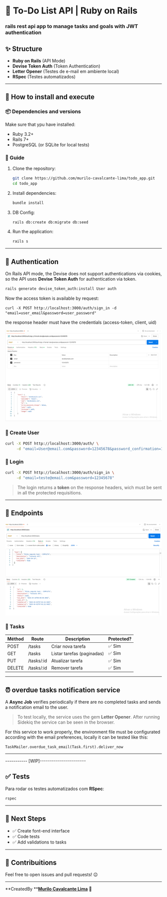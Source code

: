 # 📌 To-Do List API | Ruby on Rails

### rails rest api app to manage tasks and goals with JWT authentication


## ✨ Structure

- **Ruby on Rails** (API Mode)
- **Devise Token Auth** (Token Authentication)
- **Letter Opener** (Testes de e-mail em ambiente local)
- **RSpec** (Testes automatizados)

---

## 🚀 How to install and execute

### 📦 Dependencies and versions

Make sure that ypu have installed:

- Ruby 3.2+
- Rails 7+
- PostgreSQL (or SQLite for local tests)

### 🔧 Guide

1. Clone the repository:

   ```bash
   git clone https://github.com/murilo-cavalcante-lima/todo_app.git
   cd todo_app
   ```

2. Install dependencies:

   ```bash
   bundle install
   ```

3. DB Config:

   ```bash
   rails db:create db:migrate db:seed
   ```

4. Run the application:

   ```bash
   rails s
   ```
---

## 🔑 Authentication

On Rails API mode, the Devise does not support authentications via cookies, so the API uses **Devise Token Auth** for authentication via token.

```bash
rails generate devise_token_auth:install User auth
```

Now the access token is available by request:
```
curl -X POST http://localhost:3000/auth/sign_in -d "email=user_email&password=user_password"
```
the response header must have the credentials (access-token, client, uid)

![alt text](image.png)

### 🔹 Create User

```bash
curl -X POST http://localhost:3000/auth/ \
     -d "email=User@email.com&password=12345678&password_confirmation=12345678"
```

### 🔹 Login

```bash
curl -X POST http://localhost:3000/auth/sign_in \
     -d "email=teste@email.com&password=12345678"
```

> The login returns a **token** on the response headers, wich must be sent in all the protected requisitions.

---

## 📌 Endpoints
![alt text](image-1.png)

### 📌 Tasks

| Méthod | Route       | Description                  | Protected? |
| ------ | ----------- | -------------------------- | ------------ |
| POST   | /tasks      | Criar nova tarefa          | ✅ Sim        |
| GET    | /tasks      | Listar tarefas (paginadas) | ✅ Sim        |
| PUT    | /tasks/\:id | Atualizar tarefa           | ✅ Sim        |
| DELETE | /tasks/\:id | Remover tarefa             | ✅ Sim        |

---

## ⏰ overdue tasks notification service

A **Async Job** verifies periodically if there are no completed tasks and sends a notification email to the user.

> To test locally, the service uses the gem **Letter Opener**. After running Sidekiq the service can be seen in the browser.

For this service to work properly, the environment file must be configurated according with the email preferences, locally it can be tested like this:
```
TaskMailer.overdue_task_email(Task.first).deliver_now
```


---
----------- [WIP]-----------------------

## ✅ Tests

Para rodar os testes automatizados com **RSpec**:

```bash
rspec
```

---

## 📌 Next Steps

- ✅ Create font-end interface
- ✅ Code tests
- ✅ Add validations to tasks

---

## 📢 Contribuitions

Feel free to open issues and pull requests! 😉

---

**CreatedBy ****[Murilo Cavalcante Lima](https://github.com/murilocavalcantelima)** 🚀



